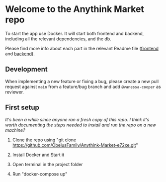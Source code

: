 # Welcome to the Anythink Market repo

To start the app use Docker. It will start both frontend and backend, including all the relevant dependencies, and the db.

Please find more info about each part in the relevant Readme file ([frontend](frontend/readme.md) and [backend](backend/README.md)).

## Development

When implementing a new feature or fixing a bug, please create a new pull request against `main` from a feature/bug branch and add `@vanessa-cooper` as reviewer.

## First setup

 _It's been a while since anyone ran a fresh copy of this repo. I think it's worth documenting the steps needed to install and run the repo on a new machine?_

 1) Clone the repo using "git clone https://github.com/ObelusFamily/Anythink-Market-e72xe.git"

 2) Install Docker and Start it

 3) Open terminal in the project folder

 4) Run "docker-compose up"
